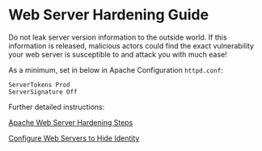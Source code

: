 # Web Server Hardening Guide

Do not leak server version information to the outside world.  If this information is released, malicious actors could find the exact vulnerability your web server is susceptible to and attack you with much ease!

As a minimum, set in below in Apache Configuration `httpd.conf`:

```
ServerTokens Prod
ServerSignature Off
```

Further detailed instructions:

[Apache Web Server Hardening Steps](https://geekflare.com/apache-web-server-hardening-security/)

[Configure Web Servers to Hide Identity](https://www.acunetix.com/blog/articles/configure-web-server-disclose-identity/)